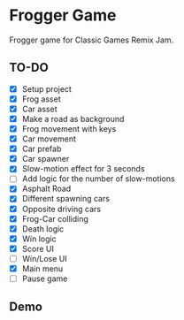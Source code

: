 # Frogger Game
Frogger game for Classic Games Remix Jam.

## TO-DO
- [x] Setup project
- [x] Frog asset
- [x] Car asset
- [x] Make a road as background
- [x] Frog movement with keys
- [x] Car movement
- [x] Car prefab
- [x] Car spawner
- [x] Slow-motion effect for 3 seconds
- [ ] Add logic for the number of slow-motions
- [x] Asphalt Road
- [x] Different spawning cars
- [x] Opposite driving cars
- [x] Frog-Car colliding
- [x] Death logic
- [x] Win logic
- [x] Score UI
- [ ] Win/Lose UI
- [x] Main menu
- [ ] Pause game

## Demo
